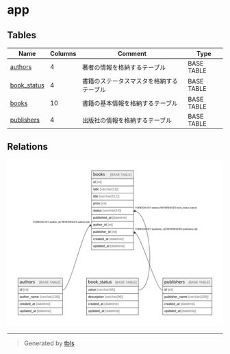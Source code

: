 # app

## Tables

| Name | Columns | Comment | Type |
| ---- | ------- | ------- | ---- |
| [authors](authors.md) | 4 | 著者の情報を格納するテーブル | BASE TABLE |
| [book_status](book_status.md) | 4 | 書籍のステータスマスタを格納するテーブル | BASE TABLE |
| [books](books.md) | 10 | 書籍の基本情報を格納するテーブル | BASE TABLE |
| [publishers](publishers.md) | 4 | 出版社の情報を格納するテーブル | BASE TABLE |

## Relations

![er](schema.svg)

---

> Generated by [tbls](https://github.com/k1LoW/tbls)
